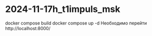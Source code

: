# 2024-11-17h_t1impuls_msk

docker compose build
docker compose up -d 
Необходимо перейти http://localhost:8000/
